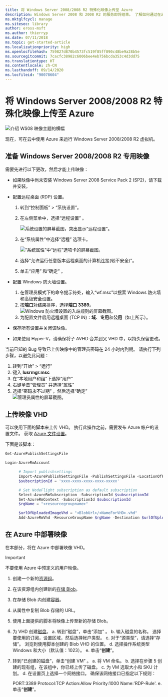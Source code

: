 ```yaml
---
title: 将 Windows Server 2008/2008 R2 特殊化映像上传至 Azure
description: Windows Server 2008 和 2008 R2 的服务即将结束。 了解如何通过在云中托管 Windows Server 来提升和迁移至 Azure。
ms.mktglfcycl: manage
ms.sitesec: library
author: eross-msft
ms.author: thierryp
ms.date: 07/11/2018
ms.topic: get-started-article
ms.localizationpriority: high
ms.openlocfilehash: 759827d870b4573fc519f85ff890c48be9a28b5e
ms.sourcegitcommit: 7cacfc38982c6006bee4eb756bcda353c4d3dd75
ms.translationtype: HT
ms.contentlocale: zh-CN
ms.lasthandoff: 09/14/2020
ms.locfileid: "90078604"
---
```

# <a name="upload-a-windows-server-20082008-r2-specialized-image-to-azure"></a>将 Windows Server 2008/2008 R2 特殊化映像上传至 Azure

![介绍 WS08 映像主题的横幅](media/WS08-image-banner-large.png)

现在，可在云中使用 Azure 来运行 Windows Server 2008/2008 R2 虚拟机。

## <a name="prep-the-windows-server-20082008-r2-specialized-image"></a>准备 Windows Server 2008/2008 R2 专用映像
需要先进行以下更改，然后才能上传映像：

- 如果映像中尚未安装 Windows Server 2008 Service Pack 2 (SP2)，请下载并安装。

- 配置远程桌面 (RDP) 设置。
  1. 转到“控制面板”   >   “系统设置”。
  2. 在左侧菜单中，选择“远程设置”  。

     ![系统设置的屏幕截图，突出显示“远程设置”。](media/1a_remote_settings.png)

  3. 在“系统属性”中选择“远程”  选项卡。

     ![“系统属性”中“远程”选项卡的屏幕截图。](media/2c_sysprops.png)

  4. 选择“允许运行任意版本远程桌面的计算机连接(较不安全)”。
  5. 单击“应用”  和“确定”  。
- 配置 Windows 防火墙设置。
   1. 在管理员模式下的命令提示符处，输入“wf.msc”以搜索 Windows 防火墙和高级安全设置。 
   2. 按**端口**对结果排序，选择**端口 3389**。
     ![Windows 防火墙设置的入站规则的屏幕截图。](media/3b_inboundrules.png)
   3. 为配置文件启用远程桌面 (TCP IN)：**域**、**专用**和**公用**（如上所示）。

- 保存所有设置并关闭该映像。
- 如果使用 Hyper-V，请确保将子 AVHD 合并到父 VHD 中，以持久保留更改。

当前已知的 Bug 导致已上传映像中的管理员密码在 24 小时内到期。 请执行下列步骤，以避免此问题：

1. 转到“开始”   >   “运行”
2. 键入 **lusrmgr.msc**
3. 在“本地用户和组”下选择“用户” 
4. 右键单击“管理员”  并选择“属性” 
5. 选择“密码永不过期”  ，然后选择“确定”  
![管理员属性的屏幕截图。](media/6_adminprops.png)

## <a name="uploading-the-image-vhd"></a>上传映像 VHD
可以使用下面的脚本来上传 VHD。 执行此操作之前，需要发布 Azure 帐户的设置文件。 获取 [Azure 文件设置](https://azure.microsoft.com/downloads/)。

下面是该脚本：

```powershell
Get-AzurePublishSettingsFile

Login-AzureRmAccount

      # Import publishsettings
      Import-AzurePublishSettingsFile -PublishSettingsFile <LocationOfPublishingFile>
      $subscriptionId = 'xxxx-xxxx-xxxx-xxxx-xxxxx'

      # Set NodeFlight subscription as default subscription
      Select-AzureRmSubscription -SubscriptionId $subscriptionId
      Set-AzureRmContext -SubscriptionId $subscriptionId
      $rgName = "<resourcegroupname>"

      $urlOfUploadedImageVhd = "<BlobUrl>/<NameForVHD>.vhd"
      Add-AzureRmVhd -ResourceGroupName $rgName -Destination $urlOfUploadedImageVhd -LocalFilePath "<FilePath>"
```
## <a name="deploy-the-image-in-azure"></a>在 Azure 中部署映像
在本部分，将在 Azure 中部署映像 VHD。

> [!IMPORTANT]
> 不要使用 Azure 中预定义的用户映像。

1.    创建一个新的[资源组](/rest/api/resources/resourcegroups/createorupdate)。
2.    在该资源组内创建新的[存储 Blob](/rest/api/storageservices/put-blob)。
3.    在存储 Blob 内创建[容器](/rest/api/storageservices/create-container)。
4.    从属性中复制 Blob 存储的 URL。
5.    使用上面提供的脚本将映像上传至新的存储 Blob。
6.    为 VHD 创建[磁盘](/azure/virtual-machines/windows/prepare-for-upload-vhd-image)。
     a.    转到“磁盘”，单击“添加”  。
     b.    输入磁盘的名称。 选择要使用的订阅，设置区域，然后选择帐户类型。
     c. 对于“源类型”，请选择“存储”。 浏览到使用脚本创建的 Blob VHD 的位置。
     d. 选择操作系统类型 Windows 和大小（默认值：1023）。
     e. 单击“**创建**”。

7.    转到“已创建的磁盘”，单击“创建 VM”  。
     a.    将 VM 命名。
     b.    选择在步骤 5 创建的现有组，在该组中，你已经上传了磁盘。
     c.    为 VM 选取大小和 SKU 计划。
     d.    在设置页上选择一个网络接口。 确保该网络接口已指定以下规则：

        PORT:3389 Protocol:TCP Action:Allow Priority:1000 Name:'RDP-Rule'.
     e.    单击“**创建**”。
